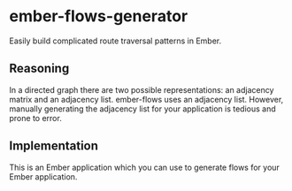 ember-flows-generator
=====================

Easily build complicated route traversal patterns in Ember.


Reasoning
---------

In a directed graph there are two possible representations: an adjacency matrix and an adjacency list. ember-flows uses an adjacency list. However, manually generating the adjacency list for your application is tedious and prone to error.


Implementation
--------------

This is an Ember application which you can use to generate flows for your Ember application.